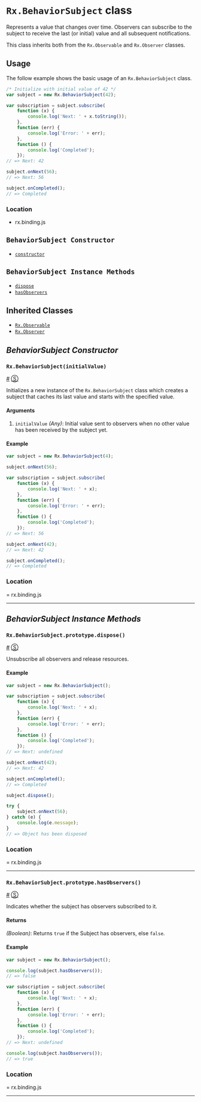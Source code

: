 # `Rx.BehaviorSubject` class #

Represents a value that changes over time.  Observers can subscribe to the subject to receive the last (or initial) value and all subsequent notifications.

This class inherits both from the `Rx.Observable` and `Rx.Observer` classes.

## Usage ##

The follow example shows the basic usage of an `Rx.BehaviorSubject` class.

```js
/* Initialize with initial value of 42 */
var subject = new Rx.BehaviorSubject(42);

var subscription = subject.subscribe(
    function (x) {
        console.log('Next: ' + x.toString());
    },
    function (err) {
        console.log('Error: ' + err);
    },
    function () {
        console.log('Completed');
    });
// => Next: 42

subject.onNext(56);
// => Next: 56

subject.onCompleted();
// => Completed
```

### Location

- rx.binding.js

## `BehaviorSubject Constructor` ##
- [`constructor`](#rxbehaviorsubjectintialvalue)

## `BehaviorSubject Instance Methods` ##
- [`dispose`](#rxbehaviorsubjectprototypedispose)
- [`hasObservers`](#rxbehaviorsubjectprototypehasobservers)

## Inherited Classes ##
- [`Rx.Observable`](https://github.com/Reactive-Extensions/RxJS/blob/master/doc/core/observable.md)
- [`Rx.Observer`](https://github.com/Reactive-Extensions/RxJS/blob/master/doc/core/observer.md)

## _BehaviorSubject Constructor_ ##

### <a id="rxbehaviorsubjectintialvalue"></a>`Rx.BehaviorSubject(initialValue)`
<a href="#rxbehaviorsubjectintialvalue">#</a> [&#x24C8;](https://github.com/Reactive-Extensions/RxJS/blob/master/src/core/subjects/behaviorsubject.js#L30-L37 "View in source")

Initializes a new instance of the `Rx.BehaviorSubject` class which creates a subject that caches its last value and starts with the specified value.

#### Arguments
1. `initialValue` *(Any)*: Initial value sent to observers when no other value has been received by the subject yet.

#### Example
```js
var subject = new Rx.BehaviorSubject(4);

subject.onNext(56);

var subscription = subject.subscribe(
    function (x) {
        console.log('Next: ' + x);
    },
    function (err) {
        console.log('Error: ' + err);
    },
    function () {
        console.log('Completed');
    });
// => Next: 56

subject.onNext(42);
// => Next: 42

subject.onCompleted();
// => Completed
```

### Location

= rx.binding.js

* * *

## _BehaviorSubject Instance Methods_ ##

### <a id="rxbehaviorsubjectprototypedispose"></a>`Rx.BehaviorSubject.prototype.dispose()`
<a href="#rxbehaviorsubjectprototypedispose">#</a> [&#x24C8;](https://github.com/Reactive-Extensions/RxJS/blob/master/src/core/subjects/behaviorsubject.js#L97-L102 "View in source")

Unsubscribe all observers and release resources.

#### Example
```js
var subject = new Rx.BehaviorSubject();

var subscription = subject.subscribe(
    function (x) {
        console.log('Next: ' + x);
    },
    function (err) {
        console.log('Error: ' + err);
    },
    function () {
        console.log('Completed');
    });
// => Next: undefined

subject.onNext(42);
// => Next: 42

subject.onCompleted();
// => Completed

subject.dispose();

try {
	subject.onNext(56);
} catch (e) {
	console.log(e.message);
}
// => Object has been disposed
```

### Location

= rx.binding.js

* * *

### <a id="rxbehaviorsubjectprototypehasobservers"></a>`Rx.BehaviorSubject.prototype.hasObservers()`
<a href="#rxbehaviorsubjectprototypehasobservers">#</a> [&#x24C8;](https://github.com/Reactive-Extensions/RxJS/blob/master/src/core/subjects/behaviorsubject.js#L44-L46 "View in source")

Indicates whether the subject has observers subscribed to it.

#### Returns
*(Boolean)*: Returns `true` if the Subject has observers, else `false`.

#### Example
```js
var subject = new Rx.BehaviorSubject();

console.log(subject.hasObservers());
// => false

var subscription = subject.subscribe(
    function (x) {
        console.log('Next: ' + x);
    },
    function (err) {
        console.log('Error: ' + err);
    },
    function () {
        console.log('Completed');
    });
// => Next: undefined

console.log(subject.hasObservers());
// => true
```

### Location

= rx.binding.js

* * *
